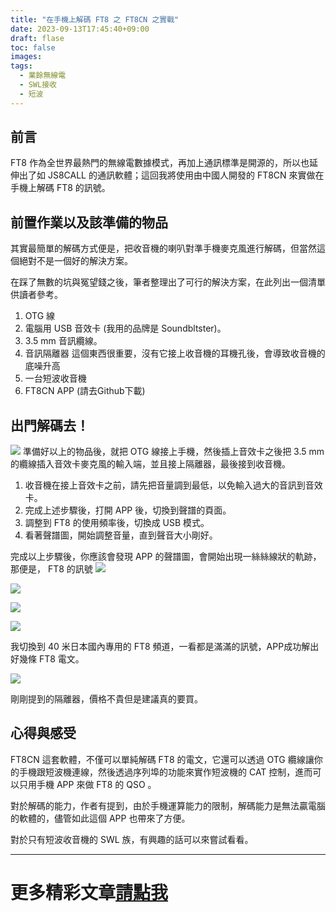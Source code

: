 ```yaml
---
title: "在手機上解碼 FT8 之 FT8CN 之實戰"
date: 2023-09-13T17:45:40+09:00
draft: flase
toc: false
images:
tags:
  - 業餘無線電
  - SWL接收
  - 短波
---
```

## 前言
FT8 作為全世界最熱門的無線電數據模式，再加上通訊標準是開源的，所以也延伸出了如 JS8CALL 的通訊軟體；這回我將使用由中國人開發的 FT8CN 來實做在手機上解碼 FT8 的訊號。
## 前置作業以及該準備的物品
其實最簡單的解碼方式便是，把收音機的喇叭對準手機麥克風進行解碼，但當然這個絕對不是一個好的解決方案。

在踩了無數的坑與冤望錢之後，筆者整理出了可行的解決方案，在此列出一個清單供讀者參考。
1. OTG 線
2. 電腦用 USB 音效卡 (我用的品牌是 Soundbltster)。
3. 3.5 mm 音訊纜線。
4. 音訊隔離器
這個東西很重要，沒有它接上收音機的耳機孔後，會導致收音機的底噪升高
5. 一台短波收音機
6. FT8CN APP (請去Github下載)
## 出門解碼去！
![](https://hackmd.io/_uploads/rJCm-gJkT.jpg)
準備好以上的物品後，就把 OTG 線接上手機，然後插上音效卡之後把 3.5 mm 的纜線插入音效卡麥克風的輸入端，並且接上隔離器，最後接到收音機。
1. 收音機在接上音效卡之前，請先把音量調到最低，以免輸入過大的音訊到音效卡。
2. 完成上述步驟後，打開 APP 後，切換到聲譜的頁面。
3. 調整到 FT8 的使用頻率後，切換成 USB 模式。
4. 看著聲譜圖，開始調整音量，直到聲音大小剛好。

完成以上步驟後，你應該會發現 APP 的聲譜圖，會開始出現一絲絲線狀的軌跡，那便是， FT8 的訊號
![](https://hackmd.io/_uploads/B1AXZxJJT.jpg)

![](https://hackmd.io/_uploads/BJR7be1ya.jpg)

![](https://hackmd.io/_uploads/SyR7blkka.jpg)

![](https://hackmd.io/_uploads/HyC7-gkJa.jpg)

我切換到 40 米日本國內專用的 FT8 頻道，一看都是滿滿的訊號，APP成功解出好幾條 FT8 電文。

![](https://hackmd.io/_uploads/ryCmWeyJ6.jpg)

剛剛提到的隔離器，價格不貴但是建議真的要買。
## 心得與感受
FT8CN 這套軟體，不僅可以單純解碼 FT8 的電文，它還可以透過 OTG 纜線讓你的手機跟短波機連線，然後透過序列埠的功能來實作短波機的 CAT 控制，進而可以只用手機 APP 來做 FT8 的 QSO 。

對於解碼的能力，作者有提到，由於手機運算能力的限制，解碼能力是無法贏電腦的軟體的，儘管如此這個 APP 也帶來了方便。

對於只有短波收音機的 SWL 族，有興趣的話可以來嘗試看看。
***
# 更多精彩文章[請點我](https://yakumo.tw/tags/%E6%A5%AD%E9%A4%98%E7%84%A1%E7%B7%9A%E9%9B%BB/)

